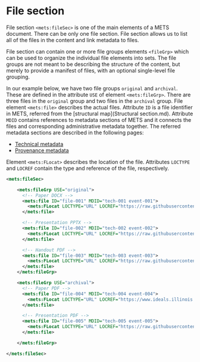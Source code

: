 # File section

File section `<mets:fileSec>` is one of the main elements of a METS document. There can be only one file section. File section allows us to list all of the files in the content and link metadata to files.

File section can contain one or more file groups elements `<fileGrp>` which can be used to organize the individual file elements into sets. The file groups are not meant to be describing the structure of the content, but merely to provide a manifest of files, with an optional single-level file grouping.

In our example below, we have two file groups `original` and `archival`. These are defined in the attribute `USE` of element `<mets:fileGrp>`. There are three files in the `original` group and two files in the `archival` group. File element `<mets:file>` describes the actual files. Attribute `ID` is a file identifier in METS, referred from the [structural map](Structural section.md). Attribute `MDID` contains references to metadata sections of METS and it connects the files and corresponding administrative metadata together. The referred metadata sections are described in the following pages:

- [Technical metadata](./Technical%20metadata.md)
- [Provenance metadata](./Provenance%20metadata.md)

Element `<mets:FLocat>` describes the location of the file. Attributes `LOCTYPE` and `LOCREF` contain the type and reference of the file, respectively.

```xml
<mets:fileSec>

    <mets:fileGrp USE="original">
      <!-- Paper DOCX -->
      <mets:file ID="file-001" MDID="tech-001 event-001">
        <mets:FLocat LOCTYPE="URL" LOCREF="https://raw.githubusercontent.com/mets/METS-board/master/iPres2023Tutorial/originalfiles/iPRES2023_METS_Tutorial.docx" />
      </mets:file>

      <!-- Presentation PPTX -->
      <mets:file ID="file-002" MDID="tech-002 event-002">
        <mets:FLocat LOCTYPE="URL" LOCREF="https://raw.githubusercontent.com/mets/METS-board/master/iPres2023Tutorial/originalfiles/1702_1A_Bredenberg.pptx" />
      </mets:file>

      <!-- Handout PDF -->
      <mets:file ID="file-003" MDID="tech-003 event-003">
        <mets:FLocat LOCTYPE="URL" LOCREF="https://raw.githubusercontent.com/mets/METS-board/master/iPres2023Tutorial/METS%20Exercise%20iPRES%202023.pdf" />
      </mets:file>
    </mets:fileGrp>

    <mets:fileGrp USE="archival">
      <!-- Paper PDF -->
      <mets:file ID="file-004" MDID="tech-004 event-004">
        <mets:FLocat LOCTYPE="URL" LOCREF="https://www.ideals.illinois.edu/items/128260/bitstreams/428885/object" />
      </mets:file>

      <!-- Presentation PDF -->
      <mets:file ID="file-005" MDID="tech-005 event-005">
        <mets:FLocat LOCTYPE="URL" LOCREF="https://raw.githubusercontent.com/mets/METS-board/master/iPres2023Tutorial/METS%20Tutorial%20iPRES%202023.pdf" />
      </mets:file>

    </mets:fileGrp>

</mets:fileSec>
```
